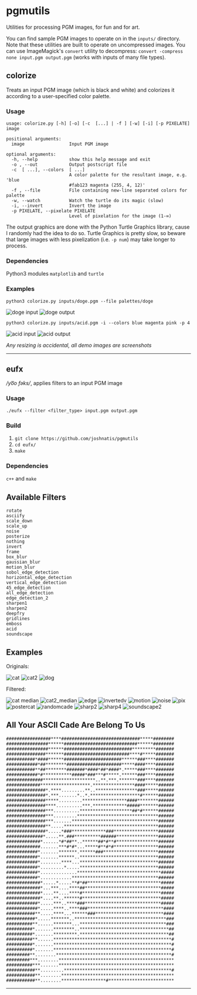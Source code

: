 # pgmutils
Utilities for processing PGM images, for fun and for art.

You can find sample PGM images to operate on in the `inputs/` directory. Note that these utilities are built to operate on uncompressed images. You can use ImageMagick's `convert` utility to decompress: `convert -compress none input.pgm output.pgm` (works with inputs of many file types).

## colorize
Treats an input PGM image (which is black and white) and colorizes it according to a user-specified color palette.

### Usage
```
usage: colorize.py [-h] [-o] [-c  [...] | -f ] [-w] [-i] [-p PIXELATE] image

positional arguments:
  image                 Input PGM image

optional arguments:
  -h, --help            show this help message and exit
  -o , --out            Output postscript file
  -c  [ ...], --colors  [ ...]
                        A color palette for the resultant image, e.g. 'blue
                        #fab123 magenta (255, 4, 12)'
  -f , --file           File containing new-line separated colors for palette
  -w, --watch           Watch the turtle do its magic (slow)
  -i, --invert          Invert the image
  -p PIXELATE, --pixelate PIXELATE
                        Level of pixelation for the image (1-∞)
```

The output graphics are done with the Python Turtle Graphics library, cause I randomly had the idea to do so. Turtle Graphics is pretty slow, so beware that large images with less pixelization (i.e. `-p num`) may take longer to process.

### Dependencies

Python3 modules `matplotlib` and `turtle`

### Examples

`python3 colorize.py inputs/doge.pgm --file palettes/doge`

![doge input](demo_assets/doge_bw.jpg)
![doge output](colorize/outputs/doge_colorized.jpg)

`python3 colorize.py inputs/acid.pgm -i --colors blue magenta pink -p 4`

![acid input](demo_assets/acid_bw.jpg)
![acid output](colorize/outputs/acid_colorized.jpg)

*Any resizing is accidental, all demo images are screenshots*

---

## eufx
_/yo͞o fəks/_, applies filters to an input PGM image

### Usage
```
./eufx --filter <filter_type> input.pgm output.pgm
```

### Build
1. `git clone https://github.com/joshnatis/pgmutils`
2. `cd eufx/`
2. `make`

### Dependencies
`c++` and `make`
  
## Available Filters
```
rotate
asciify
scale_down
scale_up
noise
posterize
nothing
invert
frame
box_blur
gaussian_blur
motion_blur
sobol_edge_detection
horizontal_edge_detection
vertical_edge_detection
45_edge_detection
all_edge_detection
edge_detection_2
sharpen1
sharpen2
deepfry
gridlines
emboss
acid
soundscape
```

## Examples

Originals:

![cat](demo_assets/cat_bw.jpg)
![cat2](demo_assets/cat2_bw.jpg)
![dog](demo_assets/dog_bw.jpg)

Filtered:

![cat median](eufx/outputs/cat_median.jpg)
![cat2_median](eufx/outputs/cat2_median.jpg)
![edge](eufx/outputs/edge.jpg)
![invertedv](eufx/outputs/invertedv.jpg)
![motion](eufx/outputs/motion.jpg)
![noise](eufx/outputs/noise.jpg)
![pix](eufx/outputs/pix.jpg)
![postercat](eufx/outputs/postercat.jpg)
![randomcade](eufx/outputs/randomcade.jpg)
![sharp2](eufx/outputs/sharp2.jpg)
![sharp4](eufx/outputs/sharp4.jpg)
![soundscape2](eufx/outputs/soundscape2.jpg)

## All Your ASCII Cade Are Belong To Us
```
#################****##############################*****########
################******############################******########
################******##########################*********#######
###############*******#########################****#*****#######
###########*####******######################******###****#######
############*##********#####################*****####****#######
###########**##********#######*####*##*####*.*****###****#######
############*#***********#####*###***#*****.******###****#######
##############********************..**.***.*******###****#######
#############*******************.****************####*****######
###############*.****.........**..****************###*****######
###############*.***.......*..*.*******************#******######
###############*****.........*****************####********######
###############****..........***.*************#####*******######
###############***..........********************##*#******######
###############***.........*******************************######
###############***.......*********************************######
###############**.....************************************######
###############*.....*###*************###*****************######
##############*.....**.###**********######****************######
#############*......*#*##**..******##*#**#****************######
#############.......***#*#*...*****#**#*#*****************######
############*.......*******.******###*********************######
############*.......******..******************************######
############*........****...******************************######
############*.........*.....******************************######
############*..............********************************#####
############*............*********************************######
#############*.....*.....**#*##****************************#####
#############*...***....****##*****************************#####
#############*....**....****#******************************#####
#############*....**..******#******************************#####
############*.....***..****###*****************************#####
############*.....****..****###*****************************####
###########**.....****...******###**************************####
###########*.....*******..***********************************###
##########**......*******...*********************************###
##########*.......********..**********************************##
##########*.......*********.**********************************##
##########**......*********************************************#
##########*.......*********************************************#
##########*.......*********************************************#
#########**........********************************************#
#########***........********************************************
##########***.......********************************************
###########**.........*****************************************#
###########**........*******************************************
###########**........*****************#*************************
```

---
